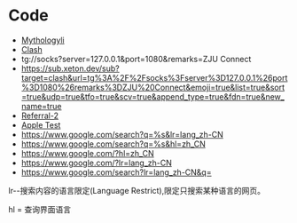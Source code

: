 
# Code
- [Mythologyli](https://github.com/Mythologyli/ZJU-Rule/tree/master/Clash/Providers)
- [Clash](https://github.com/Fndroid/clash_for_windows_pkg/releases/latest)
- tg://socks?server=127.0.0.1&port=1080&remarks=ZJU Connect
- https://sub.xeton.dev/sub?target=clash&url=tg%3A%2F%2Fsocks%3Fserver%3D127.0.0.1%26port%3D1080%26remarks%3DZJU%20Connect&emoji=true&list=true&sort=true&udp=true&tfo=true&scv=true&append_type=true&fdn=true&new_name=true
- [Referral-2](https://home.xsus.me/index.php/#/register?code=RLxsKCoU)
- [Apple Test](http://www.apple.com/library/test/success.html)
- https://www.google.com/search?q=%s&lr=lang_zh-CN
- https://www.google.com/search?q=%s&hl=zh_CN
- https://www.google.com/?hl=zh_CN
- https://www.google.com/?lr=lang_zh-CN
- https://www.google.com/search?lr=lang_zh-CN&q=



lr--搜索内容的语言限定(Language Restrict),限定只搜索某种语言的网页。



hl = 查询界面语言



